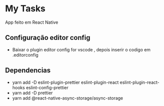 # My Tasks

App feito em React Native

## Configuração editor config

- Baixar o plugin editor config for vscode , depois inserir o codigo em .editorconfig

## Dependencias

- yarn add -D eslint-plugin-prettier eslint-plugin-react eslint-plugin-react-hooks eslint-config-prettier
- yarn add -D prettier
- yarn add @react-native-async-storage/async-storage
